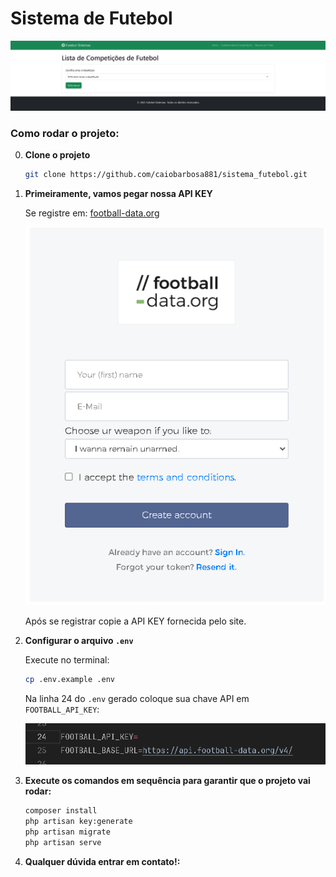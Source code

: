 # Sistema de Futebol

![](assets/20250201_022929_image.png)

### Como rodar o projeto:

0. **Clone o projeto**
    ```bash
    git clone https://github.com/caiobarbosa881/sistema_futebol.git
    ```
1. **Primeiramente, vamos pegar nossa API KEY**

    Se registre em: [football-data.org](https://www.football-data.org/client/register)

    ![alt text](image.png)

    Após se registrar copie a API KEY fornecida pelo site.

2. **Configurar o arquivo `.env`**

    Execute no terminal:

    ```bash
    cp .env.example .env
    ```

    Na linha 24 do `.env` gerado coloque sua chave API em `FOOTBALL_API_KEY`:

    ![alt text](image-1.png)

3. **Execute os comandos em sequência para garantir que o projeto vai rodar:**

    ```bash
    composer install
    php artisan key:generate
    php artisan migrate
    php artisan serve
    ```

4. **Qualquer dúvida entrar em contato!:**
